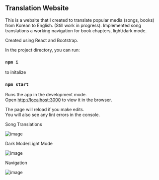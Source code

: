 ## Translation Website
This is a website that I created to translate popular media (songs, books)
from Korean to English. (Still work in progress). Implemented song translations
a working navigation for book chapters, light/dark mode.

Created using React and Bootstrap.

In the project directory, you can run:

### `npm i`

to initalize

### `npm start`

Runs the app in the development mode.\
Open [http://localhost:3000](http://localhost:3000) to view it in the browser.

The page will reload if you make edits.\
You will also see any lint errors in the console.

Song Translations

![image](https://github.com/hwangdav000/Translation_Website/assets/29682356/afceb28e-3e16-4d65-9e03-04191f6532fe)

Dark Mode/Light Mode

![image](https://github.com/hwangdav000/Translation_Website/assets/29682356/a8d7d117-4b08-458a-9e7b-8bf779784e1a)

Navigation

![image](https://github.com/hwangdav000/Translation_Website/assets/29682356/94f23993-f48b-45af-9e33-b91c36fe307f)
